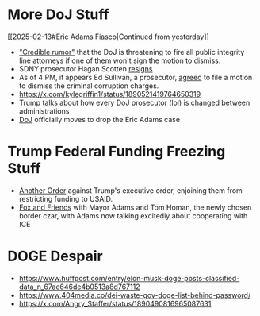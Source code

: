 # More DoJ Stuff
[[2025-02-13#Eric Adams Fiasco|Continued from yesterday]]
- ["Credible rumor"](https://bsky.app/profile/harrylitman.bsky.social/post/3li5lkemkfs24) that the DoJ is threatening to fire all public integrity line attorneys if one of them won't sign the motion to dismiss.
- SDNY prosecutor Hagan Scotten [resigns](https://x.com/EricColumbus/status/1890431363888648385)
- As of 4 PM, it appears Ed Sullivan, a prosecutor, [agreed](https://x.com/lrozen/status/1890505316548198474) to file a motion to dismiss the criminal corruption charges.
- https://x.com/kylegriffin1/status/1890521419764650319
- Trump [talks](https://x.com/Acyn/status/1890508605373518261) about how every DoJ prosecutor (lol) is changed between administrations
- [DoJ](https://x.com/kyledcheney/status/1890543877485994466) officially moves to drop the Eric Adams case
# Trump Federal Funding Freezing Stuff
- [Another Order](https://s3.documentcloud.org/documents/25535268/aliorder.pdf) against Trump's executive order, enjoining them from restricting funding to USAID.
- [Fox and Friends](https://www.youtube.com/watch?v=wy6gmUL-_9I) with Mayor Adams and Tom Homan, the newly chosen border czar, with Adams now talking excitedly about cooperating with ICE
# DOGE Despair
- https://www.huffpost.com/entry/elon-musk-doge-posts-classified-data_n_67ae646de4b0513a8d767112
- https://www.404media.co/dei-waste-gov-doge-list-behind-password/
- https://x.com/Angry_Staffer/status/1890490816965087631










